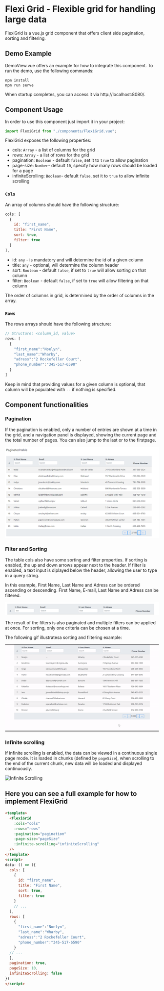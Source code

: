 # Flexi Grid - Flexible grid for handling large data
FlexiGrid is a vue.js grid component that offers client side pagination, sorting and filtering.


## Demo Example 
DemoView.vue offers an example for how to integrate this component.
To run the demo, use the following commands:

```
npm install
npm run serve
```

When startup completes, you can access it via http://localhost:8080/.

## Component Usage

In order to use this component just import it in your project:

```js
import FlexiGrid from "./components/FlexiGrid.vue";
```

<!--
```js
<template>
``` -->

FlexiGrid exposes the following properties:

* cols: `Array` - a list of columns for the grid 
* rows: `Array` - a list of rows for the grid
* pagination: `Boolean` - default `false`, set it to `true` to allow pagination
* page-size: `Number`- default `10`, specify how many rows should be loaded for a page
* infiniteScrolling: `Boolean`- default `false`, set it to `true` to allow infinite scrolling


### `Cols`
An array of columns should have the following structure:
```js
cols: [
  {
    id: "first_name",
    title: "First Name",
    sort: true,
    filter: true
  }
],
```
* id: `any` - is mandatory and will determine the id of a given column
* title: `any` - optional, will determine the column header
* sort: `Boolean` - default `false`, if set to `true` will allow sorting on that column
* filter: `Boolean` - default `false`, if set to `true` will allow filtering on that column

The order of columns in grid, is determined by the order of columns in the array.

### `Rows`
The rows arrays should have the following structure:
```js
// Structure: <column_id, value>
rows: [
  {
    "first_name":"Noelyn",
    "last_name":"Wharby",
    "adress":"2 Rockefeller Court",
    "phone_number":"345-517-6590"
  }
]
```
Keep in mind that providing values for a given column is optional, that column will be populated with  `--` if nothing is specified.

## Component functionalities

### Pagination

If the pagination is enabled, only a number of entries are shown at a time in the grid, and a navigation panel is displayed, showing the current page and the total number of pages. 
You can also jump to the last or to the firstpage.

![Pagination](src/assets/images/pagination.PNG)

### Filter and Sorting

The table cols also have some sorting and filter properties. If sorting is enabled, the up and down arrows appear next to the header. If filter is enabled, a text input is diplayed below the header, allowing the user to type in a query string.

In this example, First Name, Last Name and Adress can be ordered ascending or descending. First Name, E-mail, Last Name and Adress can be filtered. 

![Headers with filer and sort properties](src/assets/images/sortfilter.PNG)

The result of the filters is also paginated and multiple filters can be applied at once. For sorting, only one criteria can be chosen at a time. 

The following gif illustratesa sorting and filtering example:

![Filter and sort example](src/assets/images/filter-sort.gif)


### Infinite scrolling

If infinite scrolling is enabled, the data can be viewed in a continuous single page mode. It is loaded in chunks (defined by `pageSize`), when scrolling to the end of the current chunk, new data will be loaded and displayed continuously.

![Infinite Scrolling](src/assets/images/infinite-scroll.gif)

## Here you can see a full example for how to implement FlexiGrid
```html
<template>
  <FlexiGrid
    :cols="cols" 
    :rows="rows" 
    :pagination="pagination" 
    :page-size="pageSize"
    :infinite-scrolling="infiniteScrolling"
  />
</template>
<script>
data: () => ({
  cols: [
    {
      id: "first_name",
      title: "First Name",
      sort: true,
      filter: true
    }
    // ...
  ],
  rows: [
    {
      "first_name":"Noelyn",
      "last_name":"Wharby",
      "adress":"2 Rockefeller Court",
      "phone_number":"345-517-6590"
    }
  // ...
  ],
  pagination: true,
  pageSize: 10,
  infiniteScrolling: false
})
</script>
```